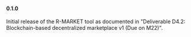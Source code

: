 #### 0.1.0

Initial release of the R-MARKET tool as documented in "Deliverable D4.2: Blockchain-based decentralized marketplace v1 (Due on M22)". 